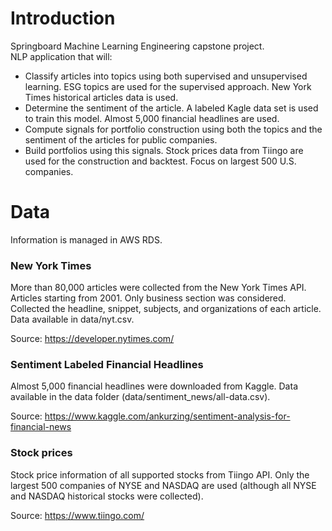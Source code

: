 # Introduction

Springboard Machine Learning Engineering capstone project.  
NLP application that will:
- Classify articles into topics using both supervised and unsupervised learning. ESG topics are used for the supervised approach. New York Times historical articles data is used. 
- Determine the sentiment of the article. A labeled Kagle data set is used to train this model. Almost 5,000 financial headlines are used.
- Compute signals for portfolio construction using both the topics and the sentiment of the articles for public companies.
- Build portfolios using this signals. Stock prices data from Tiingo are used for the construction and backtest. Focus on largest 500 U.S. companies.

# Data

Information is managed in AWS RDS.

### New York Times

More than 80,000 articles were collected from the New York Times API. Articles starting from 2001. Only business section was considered. Collected the headline, snippet, subjects, and organizations of each article. Data available in data/nyt.csv.

Source: https://developer.nytimes.com/

### Sentiment Labeled Financial Headlines

Almost 5,000 financial headlines were downloaded from Kaggle. Data available in the data folder (data/sentiment_news/all-data.csv).

Source: https://www.kaggle.com/ankurzing/sentiment-analysis-for-financial-news

### Stock prices

Stock price information of all supported stocks from Tiingo API. Only the largest 500 companies of NYSE and NASDAQ are used (although all NYSE and NASDAQ historical stocks were collected).

Source: https://www.tiingo.com/
